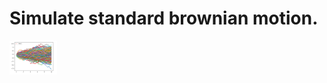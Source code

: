 # Simulate standard brownian motion.

<img src="https://github.com/AliMehizel/brownian_motion_/blob/main/sim.png" width="15%"></img> 
